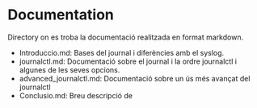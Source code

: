 # Documentation

Directory on es troba la documentació realitzada en format markdown.

* Introduccio.md: Bases del journal i diferències amb el syslog.
* journalctl.md: Documentació sobre el journal i la ordre journalctl i algunes de les seves opcions.
* advanced_journalctl.md: Documentació sobre un ús més avançat del journalctl
* Conclusio.md: Breu descripció de 

